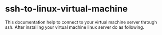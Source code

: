# ssh-to-linux-virtual-machine
This documentation help to connect to your virtual machine server through ssh. After installing your virtual machine linux server do as following.
